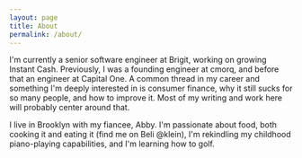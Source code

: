 ```yaml
---
layout: page
title: About
permalink: /about/
---
```


I'm currently a senior software engineer at Brigit, working on growing Instant Cash. Previously, I was a founding engineer at cmorq, and before that an engineer at Capital One. A common thread in my career and something I'm deeply interested in is consumer finance, why it still sucks for so many people, and how to improve it. Most of my writing and work here will probably center around that.

I live in Brooklyn with my fiancee, Abby. I'm passionate about food, both cooking it and eating it (find me on Beli @klein), I'm rekindling my childhood piano-playing capabilities, and I'm learning how to golf.